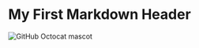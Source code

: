 # My First Markdown Header

![GitHub Octocat mascot](https://octodex.github.com/images/daftpunktocat-guy.gif)
